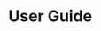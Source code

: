 # User Guide

<div id=body></div>

<script src="https://ajax.googleapis.com/ajax/libs/jquery/3.5.1/jquery.min.js"></script>

<style>
/* Snippet inspired from https://www.w3schools.com/howto/howto_js_collapsible.asp */
  .collapsible 
  {
    background-color: #DCDCDC;
    color: black;
    cursor: pointer;
    padding: 18px;
    width: 100%;
    border: none;
    text-align: left;
    outline: none;
    font-size: 15px;
  }

  .active
  {
    background-color: #C0C0C0
  } 

  .collapsible:hover 
  {
    background-color: #AFDBF5;
  }

  .content 
  {
    padding: 0 18px;
    overflow: hidden;
    background-color: #f1f1f1;
    max-height: 0;
    transition: max-height 0.2s ease-out;
  }

  .br
  {
  	margin-top: 4px;
  }
</style>

<script>

  // fetching the properties to get the number of tips
  jQuery.get('../src/ca/mcgill/cs/jetuml/JetUML.properties', data => 
    {
      var numTips = 0;
      var lines = data.split("\n");
      for(var i = 0; i<lines.length; i++)
      {
      	var line = lines[i];
      	if (line.includes("tips.quantity="))
      	{
      		numTips = line.split("tips.quantity=")[1];
      		break;
      	}
      }

      // adding all tips to the DOM
      for(var j = 1; j <= numTips; j++)
      {
        var tipFileName = "tip-" + j + ".json";
        var tipPath = "../tipdata/tips/" + tipFileName;

        // requesting the tip json for the j'th tip and adding it to 
        // the DOM with parseTip
        $.ajax(
          { 
            url: tipPath, 
            dataType: 'json', 
            data: data, 
            async: false, 
            success: parseTip
          } 
        );
      }
    }
  );

  function parseTip(data)
  {
    // The div containing the contents of a given tip
  	var tipContent = $('<div/>', 
      {
        class: "content",
      }
    );

    // the button that opens up the tip content
    var collapsibleTip = $('<button/>', 
      {
        text: data["title"],
        class: 'collapsible',
      }
    );  
    //adding both to the body div
    $("#body").append(collapsibleTip);
    $("#body").append(tipContent);

    // adding handler for the button
    collapsibleTip.on("click", function() //function snippet taken from 
      { //https://www.w3schools.com/howto/howto_js_collapsible.asp
        this.classList.toggle("active");
        var content = this.nextElementSibling;
        if (content.style.maxHeight) 
        {
          content.style.maxHeight = null;
        } 
        else 
        {
          content.style.maxHeight = content.scrollHeight + "px";
        }
      }
    );

    // looping over the tip contents and adding the tip elements to tipContent (div)
    var content = data["content"];
    for (var k = 0; k<content.length; k++)
    {
      var tipElement = content[k];
      for(var type in tipElement)
      {
        if(type == "text")
        {
          //creating a <p> node with the text
          var tipText = $('<p/>', 
	        {
              text: tipElement["text"],
            }
          );
          tipContent.append(tipText);
        }
        else if (type == "image")
        {
          //creating an <img> node with the image
          var tipImage = $('<img/>', 
  	        {
              src: "../tipdata/tip_images/" + tipElement["image"],
            }
          );
          tipContent.append(tipImage);
        }
      }
    }
    // adding a <br> to separate the buttons 
    $("#body").append($('<br/>',
      {
        class: 'br',
      }
    ));
  }

</script>